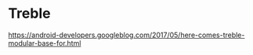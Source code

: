 # Treble

https://android-developers.googleblog.com/2017/05/here-comes-treble-modular-base-for.html

